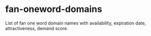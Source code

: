 # fan-oneword-domains
List of fan one word domain names with availability, expiration date, attractiveness, demand score.

